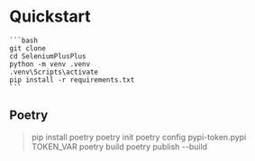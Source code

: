 # Quickstart

    ```bash
    git clone
    cd SeleniumPlusPlus
    python -m venv .venv
    .venv\Scripts\activate
    pip install -r requirements.txt
    ```

## Poetry

> pip install poetry
> poetry init
> poetry config pypi-token.pypi TOKEN_VAR
> poetry build
> poetry publish --build
